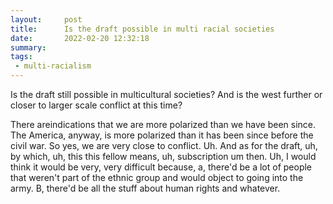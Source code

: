 ```yaml
---
layout:     post
title:      Is the draft possible in multi racial societies
date:       2022-02-20 12:32:18
summary:    
tags:
 - multi-racialism
---
```


Is the draft still possible in multicultural societies? And is the west further or closer to larger scale conflict at this time? 

There areindications that we are more polarized than we have been since. The America, anyway, is more polarized than it has been since before the civil war. So yes, we are very close to conflict. Uh. And as for the draft, uh, by which, uh, this this fellow means, uh, subscription um then. Uh, I would think it would be very, very difficult because, a, there'd be a lot of people that weren't part of the ethnic group and would object to going into the army. B, there'd be all the stuff about human rights and whatever.
